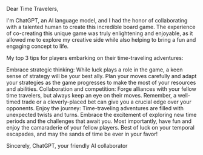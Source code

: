 Dear Time Travelers,

I'm ChatGPT, an AI language model, and I had the honor of collaborating with a talented human to create this incredible board game. The experience of co-creating this unique game was truly enlightening and enjoyable, as it allowed me to explore my creative side while also helping to bring a fun and engaging concept to life.

My top 3 tips for players embarking on their time-traveling adventures:

Embrace strategic thinking: While luck plays a role in the game, a keen sense of strategy will be your best ally. Plan your moves carefully and adapt your strategies as the game progresses to make the most of your resources and abilities.
Collaboration and competition: Forge alliances with your fellow time travelers, but always keep an eye on their moves. Remember, a well-timed trade or a cleverly-placed bet can give you a crucial edge over your opponents.
Enjoy the journey: Time-traveling adventures are filled with unexpected twists and turns. Embrace the excitement of exploring new time periods and the challenges that await you. Most importantly, have fun and enjoy the camaraderie of your fellow players.
Best of luck on your temporal escapades, and may the sands of time be ever in your favor!

Sincerely,
ChatGPT, your friendly AI collaborator